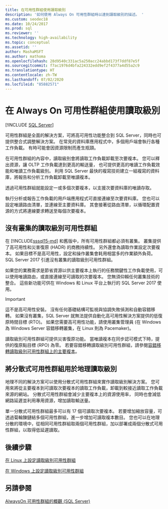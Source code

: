 ```yaml
---
title: 在可用性群組使用讀取級別
description: '如何使用 Always On 可用性群組時以達到讀取級別的描述。 '
ms.custom: seodec18
ms.date: 10/24/2017
ms.prod: sql
ms.reviewer: ''
ms.technology: high-availability
ms.topic: conceptual
ms.assetid: ''
author: MashaMSFT
ms.author: mathoma
ms.openlocfilehash: 28d9540c331ac5a250acc24abbd173f7ddf87e5f
ms.sourcegitcommit: f7ac1976d4bfa224332edd9ef2f4377a4d55a2c9
ms.translationtype: HT
ms.contentlocale: zh-TW
ms.lasthandoff: 07/02/2020
ms.locfileid: "85882571"
---
```

# <a name="use-read-scale-with-always-on-availability-groups"></a>在 Always On 可用性群組使用讀取級別
[!INCLUDE [SQL Server](../../../includes/applies-to-version/sqlserver.md)]

可用性群組是全面的解決方案，可將高可用性功能整合到 SQL Server，同時也可提供整合式調整解決方案。 在常見的資料庫應用程式中，多個用戶端會執行各種工作負載。 有時可能會因資源限制而產生瓶頸。 

在可用性群組的內容中，讀取級別會將讀取工作負載卸載至次要複本。 您可以釋出資源，讓 OLTP 工作負載達到更高的輸送量， 也可提供更高的唯讀工作負載效能和唯讀工作負載級別。 利用 SQL Server 最快的複寫技術建立一組複寫的資料庫，將報告和分析工作負載卸載至唯讀複本。

透過可用性群組就能設定一或多個次要複本，以支援次要資料庫的唯讀存取。

執行分析或報告工作負載的用戶端應用程式可直接連線至次要資料庫。 您也可以設定唯讀路由清單，並連線至主要資料庫。 其會接著從路由清單，以循環配置資源的方式將連線要求轉送至每個次要複本。

## <a name="read-scale-availability-groups-without-cluster"></a>沒有叢集的讀取級別可用性群組

在 [!INCLUDE[sssql15-md](../../../includes/sssql15-md.md)] 和舊版中，所有可用性群組都必須有叢集。 叢集提供了高可用性和災害復原 (HADR) 的商務持續性。 另外還會為讀取作業設定次要複本。 如果目標不是高可用性，設定和操作叢集會耗用相當多的作業額外負荷。 SQL Server 2017 引進沒有叢集的讀取級別可用性群組。 

如果您的業務需求是節省資源以供主要複本上執行的任務關鍵性工作負載使用，可以使用唯讀路由，或直接連線至可讀取的次要複本。 您無須仰賴任何叢集技術的整合。 這些新功能可供在 Windows 和 Linux 平台上執行的 SQL Server 2017 使用。

>[!IMPORTANT]
>這不是高可用性安裝。 沒有任何基礎結構可監視與協調失敗偵測和自動容錯移轉。 如果沒有叢集，SQL Server 就無法提供自動化高可用性解決方案提供的低復原時間目標 (RTO)。 如果您需要高可用性功能，請使用叢集管理員 (在 Windows 為 Windows Server 容錯移轉叢集，在 Linux 則為 Pacemaker)。
>
>讀取級別可用性群組可提供災害復原功能。 當唯讀複本在同步認可模式下時，提供的復原點目標 (RPO) 為零。 若要容錯移轉讀取級別可用性群組，請參閱[容錯移轉讀取級別可用性群組上的主要複本](perform-a-planned-manual-failover-of-an-availability-group-sql-server.md#ReadScaleOutOnly)。

## <a name="use-distributed-availability-groups-for-geographic-read-scale"></a>將分散式可用性群組用於地理讀取級別

地理不同的解決方案可以使用分散式可用性群組來實作讀取級別解決方案。 您可用來將從主要複本到可讀取次要複本的讀取工作負載，卸載到較接近讀取工作負載來源的網站。 分散式可用性群組會減少主要複本上的資源使用率， 同時也會減低網路延遲並利用專用資源，增加讀取輸送量。

單一分散式可用性群組最多可以有 17 個可讀取次要複本。 若要增加縮放容量，可透過菊輪鍊鏈結多個可用性群組，進一步增加可讀取複本數目。 您也可以在地理分散的環境中，從相同可用性群組取兩個可用性群組，加以部署成兩個分散式可用性群組，以取得低延遲讀取。




## <a name="next-steps"></a>後續步驟

[在 Linux 上設定讀取級別可用性群組](../../../linux/sql-server-linux-availability-group-configure-rs.md)

[在 Windows 上設定讀取級別可用性群組](../../../database-engine/availability-groups/windows/configure-read-scale-availability-groups.md)

## <a name="see-also"></a>另請參閱

 [AlwaysOn 可用性群組的概觀 &#40;SQL Server&#41;](../../../database-engine/availability-groups/windows/overview-of-always-on-availability-groups-sql-server.md)
